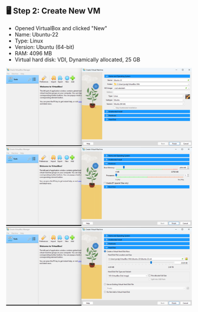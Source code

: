 ## 🖥️ Step 2: Create New VM

- Opened VirtualBox and clicked "New"
- Name: Ubuntu-22
- Type: Linux
- Version: Ubuntu (64-bit)
- RAM: 4096 MB
- Virtual hard disk: VDI, Dynamically allocated, 25 GB

![VM OS Type](images/vm-settings-type.png)
![Memory Size](images/vm-hardware.png)
![Disk Setup](images/vm-disk-settings.png)
